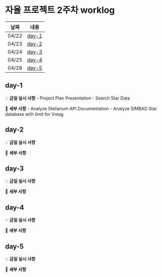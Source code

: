 # 자율 프로젝트 2주차 worklog

|날짜|내용|
|:---:|:---:|
|04/22|[day-1](#day-1)|
|04/23|[day-2](#day-2)|
|04/24|[day-3](#day-3)|
|04/25|[day-4](#day-4)|
|04/26|[day-5](#day-5)|


## day-1

💡 **금일 실시 사항**
    - Project Plan Presentation
    - Search Star Data

📜 **세부 사항**
    - Analyze Stellarium API Documentation
    - Analyze SIMBAD Star database with limit for Vmag

    
## day-2

💡 **금일 실시 사항**

📜 **세부 사항**


## day-3

💡 **금일 실시 사항**

📜 **세부 사항**

## day-4

💡 **금일 실시 사항**

📜 **세부 사항**

## day-5

💡 **금일 실시 사항**

📜 **세부 사항**